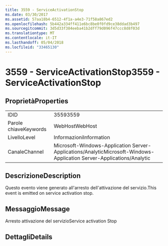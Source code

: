```yaml
---
title: 3559 - ServiceActivationStop
ms.date: 03/30/2017
ms.assetid: 57aa18b4-6512-4f1a-a4e3-71f58a867ed2
ms.openlocfilehash: 5b442a334ff411e6bc8be0f0fd9ce38ddad3b497
ms.sourcegitcommit: 3d5d33f384eeba41b2dff79d096f47ccc8d8f03d
ms.translationtype: MT
ms.contentlocale: it-IT
ms.lasthandoff: 05/04/2018
ms.locfileid: "33465130"
---
```

# <a name="3559---serviceactivationstop"></a><span data-ttu-id="4334d-102">3559 - ServiceActivationStop</span><span class="sxs-lookup"><span data-stu-id="4334d-102">3559 - ServiceActivationStop</span></span>
## <a name="properties"></a><span data-ttu-id="4334d-103">Proprietà</span><span class="sxs-lookup"><span data-stu-id="4334d-103">Properties</span></span>  
  
|||  
|-|-|  
|<span data-ttu-id="4334d-104">ID</span><span class="sxs-lookup"><span data-stu-id="4334d-104">ID</span></span>|<span data-ttu-id="4334d-105">3559</span><span class="sxs-lookup"><span data-stu-id="4334d-105">3559</span></span>|  
|<span data-ttu-id="4334d-106">Parole chiave</span><span class="sxs-lookup"><span data-stu-id="4334d-106">Keywords</span></span>|<span data-ttu-id="4334d-107">WebHost</span><span class="sxs-lookup"><span data-stu-id="4334d-107">WebHost</span></span>|  
|<span data-ttu-id="4334d-108">Livello</span><span class="sxs-lookup"><span data-stu-id="4334d-108">Level</span></span>|<span data-ttu-id="4334d-109">Informazioni</span><span class="sxs-lookup"><span data-stu-id="4334d-109">Information</span></span>|  
|<span data-ttu-id="4334d-110">Canale</span><span class="sxs-lookup"><span data-stu-id="4334d-110">Channel</span></span>|<span data-ttu-id="4334d-111">Microsoft-Windows-Application Server-Applications/Analytic</span><span class="sxs-lookup"><span data-stu-id="4334d-111">Microsoft-Windows-Application Server-Applications/Analytic</span></span>|  
  
## <a name="description"></a><span data-ttu-id="4334d-112">Descrizione</span><span class="sxs-lookup"><span data-stu-id="4334d-112">Description</span></span>  
 <span data-ttu-id="4334d-113">Questo evento viene generato all'arresto dell'attivazione del servizio.</span><span class="sxs-lookup"><span data-stu-id="4334d-113">This event is emitted on service activation stop.</span></span>  
  
## <a name="message"></a><span data-ttu-id="4334d-114">Messaggio</span><span class="sxs-lookup"><span data-stu-id="4334d-114">Message</span></span>  
 <span data-ttu-id="4334d-115">Arresto attivazione del servizio</span><span class="sxs-lookup"><span data-stu-id="4334d-115">Service activation Stop</span></span>  
  
## <a name="details"></a><span data-ttu-id="4334d-116">Dettagli</span><span class="sxs-lookup"><span data-stu-id="4334d-116">Details</span></span>

